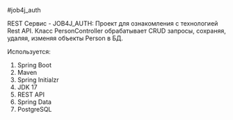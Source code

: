 #job4j_auth

REST Сервис - JOB4J_AUTH:
Проект для ознакомления с технологией Rest API. 
Класс PersonController обрабатывает CRUD запросы, сохраняя, удаляя, изменяя объекты Person в БД.

Используется:
1. Spring Boot
2. Maven
3. Spring Initialzr
4. JDK 17
5. REST API
6. Spring Data
7. PostgreSQL